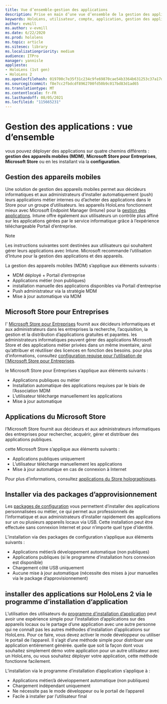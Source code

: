 ```yaml
---
title: Vue d’ensemble-gestion des applications
description: Prise en main d’une vue d’ensemble de la gestion des applications de réalité mixte avec la gestion des appareils mobiles, le Microsoft Store pour entreprises et les packages d’approvisionnement.
keywords: HoloLens, utilisateur, compte, application, gestion des applications,
author: evmill
ms.author: v-evmill
ms.date: 6/22/2020
ms.prod: hololens
ms.topic: article
ms.sitesec: library
ms.localizationpriority: medium
audience: ITPro
manager: yannisle
appliesto:
- HoloLens (1st gen)
- HoloLens 2
ms.openlocfilehash: 019700c7e35f31c234c9fe69870cae54b3364b631253c37a17d8eaa0fe3053bd
ms.sourcegitcommit: f8e7cc2fbdcdf8962700fd50b9c017bd83d1ad65
ms.translationtype: MT
ms.contentlocale: fr-FR
ms.lasthandoff: 08/05/2021
ms.locfileid: "115665231"
---
```

# <a name="app-management-overview"></a>Gestion des applications : vue d’ensemble

vous pouvez déployer des applications sur quatre chemins différents : **gestion des appareils mobiles (MDM)**, **Microsoft Store pour Entreprises**, **Microsoft Store** ou en les installant via la **configuration**.

## <a name="mobile-device-management-mdm"></a>Gestion des appareils mobiles

Une solution de gestion des appareils mobiles permet aux décideurs informatiques et aux administrateurs d’installer automatiquement (push) leurs applications métier internes ou d’acheter des applications dans le Store pour un groupe d’utilisateurs. les appareils HoloLens fonctionnent mieux avec Microsoft Endpoint Manager (Intune) pour la [gestion des applications](app-deploy-intune.md). Intune offre également aux utilisateurs un contrôle plus affiné sur les applications gérées par le service informatique grâce à l’expérience téléchargeable Portail d’entreprise.

> [!NOTE]
> Les instructions suivantes sont destinées aux utilisateurs qui souhaitent gérer leurs applications avec Intune. Microsoft recommande l’utilisation d’Intune pour la gestion des applications et des appareils.

La gestion des appareils mobiles (MDM) s’applique aux éléments suivants :

* MDM déployé + Portail d’entreprise
* Applications métier (non publiques)
* installation manuelle des applications disponibles via Portail d’entreprise
* Push administrateur via la stratégie MDM
* Mise à jour automatique via MDM

## <a name="microsoft-store-for-business"></a>Microsoft Store pour Entreprises

l' [Microsoft Store pour Entreprises](app-deploy-store-business.md) fournit aux décideurs informatiques et aux administrateurs dans les entreprises la recherche, l’acquisition, la gestion et la distribution d’applications gratuites et payantes. les administrateurs informatiques peuvent gérer des applications Microsoft Store et des applications métier privées dans un même inventaire, ainsi qu’attribuer et réutiliser des licences en fonction des besoins. pour plus d’informations, consultez [configuration requise pour l’utilisation de l’Microsoft Store pour Entreprises](/microsoft-store/prerequisites-microsoft-store-for-business).

le Microsoft Store pour Entreprises s’applique aux éléments suivants :

* Applications publiques ou métier
* Installation automatique des applications requises par le biais de l’Association MDM
* L’utilisateur télécharge manuellement les applications
* Mise à jour automatique

## <a name="microsoft-store-apps"></a>Applications du Microsoft Store

l’Microsoft Store fournit aux décideurs et aux administrateurs informatiques des entreprises pour rechercher, acquérir, gérer et distribuer des applications publiques.

cette Microsoft Store s’applique aux éléments suivants :

* Applications publiques uniquement
* L’utilisateur télécharge manuellement les applications
* Mise à jour automatique en cas de connexion à Internet

Pour plus d’informations, consultez [applications du Store holographiques](/hololens/holographic-store-apps).

## <a name="install-via-provisioning-packages"></a>Installer via des packages d’approvisionnement

Les [packages de configuration](app-deploy-provisioning-package.md) vous permettent d’installer des applications personnalisées ou métier, ce qui permet aux professionnels de l’informatique et aux administrateurs d’installer rapidement des applications sur un ou plusieurs appareils locaux via USB. Cette installation peut être effectuée sans connexion Internet et pour n’importe quel type d’identité.

L’installation via des packages de configuration s’applique aux éléments suivants :

* Applications métier/à développement automatique (non publiques)
* Applications publiques (si le programme d’installation hors connexion est disponible)
* Chargement côté USB uniquement
* Aucune mise à jour automatique (nécessite des mises à jour manuelles via le package d’approvisionnement)

## <a name="install-apps-on-hololens-2-via-app-installer"></a>installer des applications sur HoloLens 2 via le programme d’installation d’application

L’utilisation des utilisateurs du [programme d’installation d’application](app-deploy-app-installer.md) peut avoir une expérience simple pour l’installation d’applications sur des appareils locaux ou le partage d’une application avec une autre personne qui ne connaît pas les autres méthodes d’installation d’applications sur HoloLens. Pour ce faire, vous devez activer le mode développeur ou utiliser le portail de l’appareil. Il s’agit d’une méthode simple pour distribuer une application entièrement générée. quelle que soit la façon dont vous souhaitez simplement démo votre application pour un autre utilisateur avec un HoloLens, ou vous souhaitez déployer votre application, cette méthode fonctionne facilement.

L’installation via le programme d’installation d’application s’applique à :

* Applications métier/à développement automatique (non publiques)
* Chargement indépendant uniquement
* Ne nécessite pas le mode développeur ou le portail de l’appareil
* Facile à installer par l’utilisateur final
